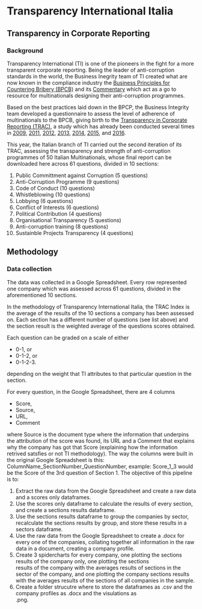 # Transparency International Italia 
## Transparency in Corporate Reporting
### Background 

Transparency International (TI) is one of the pioneers in the fight for a more transparent corporate reporting. Being the leader of anti-corruption standards in the world, the Business Inegrity team of TI created what are now known in the compliance industry the [Business Principles for Countering Bribery (BPCB)](https://www.transparency.org/whatwedo/publication/business_principles_for_countering_bribery) and its [Commentary](https://www.transparency.org/files/content/publication/2015_BusinessPrinciplesCommentary_EN.pdf) which act as a go to resource for multinationals designing their anti-corruption programmes. 

Based on the best practices laid down in the BPCP, the Business Integrity team developed a questionnaire to assess the level of adherence of multinationals to the BPCB, giving birth to the [Transparency in Corporate Reporting (TRAC)](https://www.transparency.org/files/content/feature/2016_TRACEMM_Index.png), a study which has already been conducted several times in [2009](https://www.transparency.org/whatwedo/publication/transparency_in_reporting_on_anti_corruption_a_report_on_corporate_practice), [2011](https://www.transparency.org/whatwedo/publication/promoting_revenue_transparency_2011_report_on_oil_and_gas_companies), [2012](https://www.transparency.org/news/feature/shining-a-light-on-the-worlds-biggest-companies), [2013](https://www.transparency.org/news/feature/emerging_market_multinational_companies_ready_for_prime_time), [2014](https://www.transparency.org/news/feature/global_companies_global_transparency), [2015](https://www.transparency.org/whatwedo/publication/transparency_in_corporate_reporting_assessing_the_worlds_largest_telecommun), and [2016](https://www.transparency.org/news/feature/emerging_markets_pathetic_transparency). 

This year, the Italian branch of TI carried out the second iteration of its TRAC, assessing the transparency and strength of anti-corruption programmes of 50 Italian Multinationals, whose final report can be downloaded here across 61 questions, divided in 10 sections:
1. Public Committment against Corruption (5 questions)
2. Anti-Corruption Programme (9 questions)
3. Code of Conduct (10 questions)
4. Whistleblowing (10 questions)
5. Lobbying (6 questions)
6. Conflict of Interests (6 questions)
7. Political Contribution (4 questions)
8. Organisational Transparency (5 questions)
9. Anti-corruption training (8 questions)
10. Sustainble Projects Transparency (4 questions)

## Methodology 
### Data collection

The data was collected in a Google Spreadsheet. Every row represented one company which was assessed across 61 questions, divided in the aforementioned 10 sections. 

In the methodology of Transparency International Italia, the TRAC Index is the average of the results of the 10 sections a company has been assessed on. Each section has a different number of questions (see list above) and the section result is the weighted average of the questions scores obtained. 

Each question can be graded on a scale of either
* 0-1, or
* 0-1-2, or 
* 0-1-2-3. 

depending on the weight that TI attributes to that particular question in the section.

For every question, in the Google Spreadsheet, there are 4 columns 
* Score, 
* Source, 
* URL, 
* Comment 

where Source is the document type where the information that underpins the attribution of the score was found, its URL and a Comment that explains why the company has got that Score (explaining how the information retrived satsfies or not TI methodology). 
The way the columns were built in the original Google Spreadsheet is this:
ColumnName_SectionNumber_QuestionNumber, example: Score_1_3 would be the Score of the 3rd question of Section 1. 
The objective of this pipeline is to:
1) Extract the raw data from the Google Spreadsheet and create a raw data and a scores only dataframes. 
2) Use the scores only dataframe to calculate the results of every section, and create a sections results dataframe. 
3) Use the sections results dataframe to group the companies by sector, recalculate the sections results by group, and 
   store these results in a sectors dataframe. 
4) Use the raw data from the Google Spreadsheet to create a .docx for every one of the companies, collating together all 
   information in the raw data in a document, creating a company profile. 
5) Create 3 spidercharts for every company, one plotting the sections results of the company only, one plotting the sections    
   results of the company with the averages results of sections in the sector of the company, and one plotting the company 
   sections results with the averages results of the sections of all companies in the sample. 
6) Create a folder strucutre where to store the dataframes as .csv and the company profiles as .docx and the visulations as  
   .png. 
